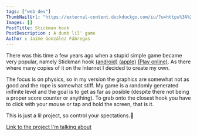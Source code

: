 ```yaml
---
tags: ["web dev"]
ThumbNailUrl: "https://external-content.duckduckgo.com/iu/?u=https%3A%2F%2Fwww.gamezebo.com%2Fwp-content%2Fuploads%2F2018%2F11%2FStickman-Hook.jpg&f=1&nofb=1"
Images: []
PostTitle: Stickman hook
PostDescription : A dumb lil' game
Author : Jaime González Fábregas
---
```


There was this time a few years ago when a stupid simple game became very popular, namely Stickman hook [(android)](https://play.google.com/store/apps/details?id=com.mindy.grap1&hl=en_US&gl=US)  [(apple)](https://apps.apple.com/us/app/stickman-hook/id1435807944) [(Play online)](https://www.kizi.cm/stickman-hook/). As there where many copies of it on the Internet I decided to create my own.

The focus is on physics, so in my version the graphics are somewhat not as good and the rope is somewhat stiff. My game is a randomly generated inifinite level and the goal is to get as far as posible (despite there not being a proper score counter or anything). To grab onto the closest hook you have to click with your mouse or tap and hold the screen, that is it.

This is just a lil project, so control your spectations.🙂

[Link to the project I'm talking about](https://dirigity.github.io/htmlProyects/hanger%20game/)
